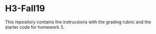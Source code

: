 # H3-Fall19

This repository contains the instrucsions with the grading rubric and the starter code for homework 3.  
